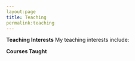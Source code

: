 ```yaml
---
layout:page
title: Teaching
permalink:teaching
---
```


**Teaching Interests**
My teaching interests include:

**Courses Taught**

